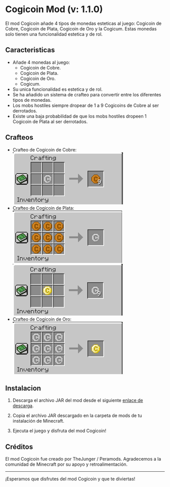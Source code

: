 # Cogicoin Mod (v: 1.1.0)

El mod Cogicoin añade 4 tipos de monedas esteticas al juego: Cogicoin de Cobre, Cogicoin de Plata, Cogicoin de Oro y la Cogicum. Estas monedas solo tienen una funcionalidad estetica y de rol.

## Caracteristicas

* Añade 4 monedas al juego: 
    * Cogicoin de Cobre.
    * Cogicoin de Plata. 
    * Cogicoin de Oro.
    * Cogicum.
* Su unica funcionalidad es estetica y de rol.
* Se ha añadido un sistema de crafteo para convertir entre los diferentes tipos de monedas.
* Los mobs hostiles siempre dropear de 1 a 9 Cogicoins de Cobre al ser derrotados.
* Existe una baja probabilidad de que los mobs hostiles dropeen 1 Cogicoin de Plata al ser derrotados.

## Crafteos

* Crafteo de Cogicoin de Cobre:
    ![Crafteo de moneda de cobre](mdrsc/silverToCopper.png)
* Crafteo de Cogicoin de Plata:
    ![Crafteo de moneda de plata](mdrsc/copperToSilver.png)
    ![Crafteo de moneda de plata](mdrsc/goldToSilver.png)
* Crafteo de Cogicoin de Oro:
    ![Crafteo de moneda de plata](mdrsc/silverToGold.png)

## Instalacion
1. Descarga el archivo JAR del mod desde el siguiente [enlace de descarga](https://www.mediafire.com/file/5y4fp1jsm5dyp7z/cogicoin-1.1.0.jar/file).

2. Copia el archivo JAR descargado en la carpeta de mods de tu instalación de Minecraft.

3. Ejecuta el juego y disfruta del mod Cogicoin!

## Créditos
El mod Cogicoin fue creado por TheJunger / Peramods. Agradecemos a la comunidad de Minecraft por su apoyo y retroalimentación.

---

¡Esperamos que disfrutes del mod Cogicoin y que te diviertas!